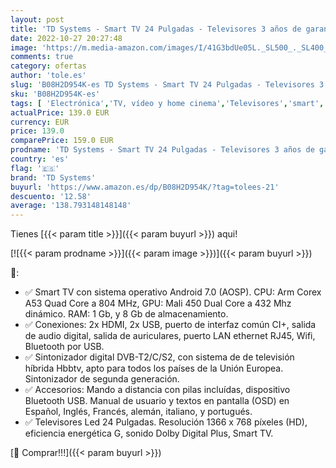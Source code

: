 ```yaml
---
layout: post
title: 'TD Systems - Smart TV 24 Pulgadas - Televisores 3 años de garantía  Android  2X HDMI  2X USB - K24DLX11HS'
date: 2022-10-27 20:27:48
image: 'https://m.media-amazon.com/images/I/41G3bdUe05L._SL500_._SL400_.jpg'
comments: true
category: ofertas
author: 'tole.es'
slug: 'B08H2D954K-es TD Systems - Smart TV 24 Pulgadas - Televisores 3 años de...'
sku: 'B08H2D954K-es'
tags: [ 'Electrónica','TV, vídeo y home cinema','Televisores','smart','td systems','tv','🇪🇸', ]
actualPrice: 139.0 EUR
currency: EUR
price: 139.0
comparePrice: 159.0 EUR
prodname: 'TD Systems - Smart TV 24 Pulgadas - Televisores 3 años de garantía  Android  2X HDMI  2X USB - K24DLX11HS'
country: 'es'
flag: '🇪🇸'
brand: 'TD Systems'
buyurl: 'https://www.amazon.es/dp/B08H2D954K/?tag=tolees-21'
descuento: '12.58'
average: '138.793148148148'
---
```


Tienes [{{< param title >}}]({{< param buyurl >}}) aqui!

[![{{< param prodname >}}]({{< param image >}})]({{< param buyurl >}})

🔎:

- ✅ Smart TV con sistema operativo Android 7.0 (AOSP). CPU: Arm Corex A53 Quad Core a 804 MHz, GPU: Mali 450 Dual Core a 432 Mhz dinámico. RAM: 1 Gb, y 8 Gb de almacenamiento.
- ✅ Conexiones: 2x HDMI, 2x USB, puerto de interfaz común CI+, salida de audio digital, salida de auriculares, puerto LAN ethernet RJ45, Wifi, Bluetooth por USB.
- ✅ Sintonizador digital DVB-T2/C/S2, con sistema de de televisión híbrida Hbbtv, apto para todos los países de la Unión Europea. Sintonizador de segunda generación.
- ✅ Accesorios: Mando a distancia con pilas incluídas, dispositivo Bluetooth USB. Manual de usuario y textos en pantalla (OSD) en Español, Inglés, Francés, alemán, italiano, y portugués.
- ✅ Televisores Led 24 Pulgadas. Resolución 1366 x 768 píxeles (HD), eficiencia energética G, sonido Dolby Digital Plus, Smart TV.

[🛒 Comprar!!!]({{< param buyurl >}})
